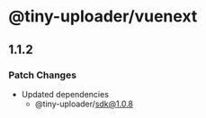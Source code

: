 # @tiny-uploader/vuenext

## 1.1.2

### Patch Changes

- Updated dependencies
  - @tiny-uploader/sdk@1.0.8
